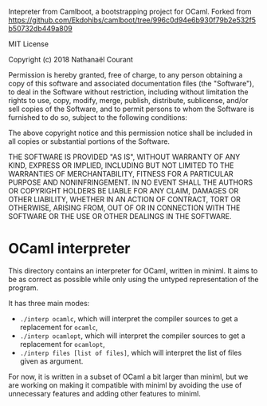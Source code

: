 Intepreter from Camlboot, a bootstrapping project for OCaml. Forked from https://github.com/Ekdohibs/camlboot/tree/996c0d94e6b930f79b2e532f5b50732db449a809

MIT License

Copyright (c) 2018 Nathanaël Courant

Permission is hereby granted, free of charge, to any person obtaining a copy
of this software and associated documentation files (the "Software"), to deal
in the Software without restriction, including without limitation the rights
to use, copy, modify, merge, publish, distribute, sublicense, and/or sell
copies of the Software, and to permit persons to whom the Software is
furnished to do so, subject to the following conditions:

The above copyright notice and this permission notice shall be included in all
copies or substantial portions of the Software.

THE SOFTWARE IS PROVIDED "AS IS", WITHOUT WARRANTY OF ANY KIND, EXPRESS OR
IMPLIED, INCLUDING BUT NOT LIMITED TO THE WARRANTIES OF MERCHANTABILITY,
FITNESS FOR A PARTICULAR PURPOSE AND NONINFRINGEMENT. IN NO EVENT SHALL THE
AUTHORS OR COPYRIGHT HOLDERS BE LIABLE FOR ANY CLAIM, DAMAGES OR OTHER
LIABILITY, WHETHER IN AN ACTION OF CONTRACT, TORT OR OTHERWISE, ARISING FROM,
OUT OF OR IN CONNECTION WITH THE SOFTWARE OR THE USE OR OTHER DEALINGS IN THE
SOFTWARE.

# OCaml interpreter

This directory contains an interpreter for OCaml, written in miniml. It aims to be as correct as possible while only using the untyped representation of the program.

It has three main modes:
- `./interp ocamlc`, which will interpret the compiler sources to get a replacement for `ocamlc`,
- `./interp ocamlopt`, which will interpret the compiler sources to get a replacement for `ocamlopt`,
- `./interp files [list of files]`, which will interpret the list of files given as argument.

For now, it is written in a subset of OCaml a bit larger than miniml, but we are working on making it compatible with miniml by avoiding the use of unnecessary features and adding other features to miniml.
